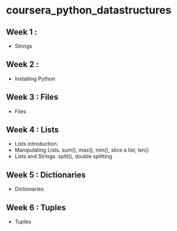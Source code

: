 # coursera_python_datastructures

## Week 1 :

- Strings

## Week 2 :

- Installing Python

## Week 3 : Files

- Files

## Week 4 : Lists

- Lists introduction.
- Manipulating Lists. sum(), max(), min(), slice a list, len()
- Lists and Strings. split(), double splitting


## Week 5 : Dictionaries

- Dictionaries

## Week 6 : Tuples

- Tuples
